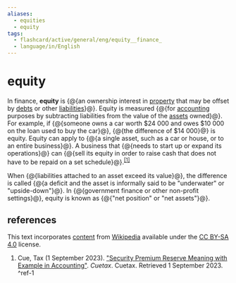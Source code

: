 ```yaml
---
aliases:
  - equities
  - equity
tags:
  - flashcard/active/general/eng/equity__finance_
  - language/in/English
---
```


# equity

In finance, __equity__ is {@{an ownership interest in [property](property.md) that may be offset by [debts](debt.md) or other [liabilities](liability%20(financial%20accounting).md)}@}. Equity is measured {@{for [accounting](accounting.md) purposes by subtracting liabilities from the value of the [assets](asset.md) owned}@}. For example, if {@{someone owns a car worth $24&nbsp;000 and owes $10&nbsp;000 on the loan used to buy the car}@}, {@{the difference of $14&nbsp;000}@} is equity. Equity can apply to {@{a single asset, such as a car or house, or to an entire business}@}. A business that {@{needs to start up or expand its operations}@} can {@{sell its equity in order to raise cash that does not have to be repaid on a set schedule}@}.<sup>[\[1\]](#^ref-1)</sup> <!--SR:!2025-04-27,165,310!2027-02-17,674,330!2025-10-09,296,330!2025-07-02,201,310!2025-06-04,197,310!2025-08-06,246,330!2025-06-28,209,310-->

When {@{liabilities attached to an asset exceed its value}@}, the difference is called {@{a deficit and the asset is informally said to be "underwater" or "upside-down"}@}. In {@{government finance or other non-profit settings}@}, equity is known as {@{"net position" or "net assets"}@}. <!--SR:!2025-08-10,249,330!2025-06-22,204,310!2025-07-13,225,330!2025-09-01,267,330-->

## references

This text incorporates [content](https://en.wikipedia.org/wiki/equity_(finance)) from [Wikipedia](Wikipedia.md) available under the [CC BY-SA 4.0](https://creativecommons.org/licenses/by-sa/4.0/) license.

1. Cue, Tax (1 September 2023). ["Security Premium Reserve Meaning with Example in Accounting"](https://www.cuetax.in/security-premium-reserve-meaning-with-example-in-accounting/). _Cuetax_. Cuetax. Retrieved 1 September 2023. <a id="^ref-1"></a>^ref-1
